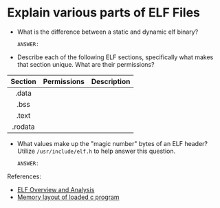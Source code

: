 # Explain various parts of ELF Files

- What is the difference between a static and dynamic elf binary?

    ```text
    ANSWER:
    ```

- Describe each of the following ELF sections, specifically what makes that section unique. What are their permissions?

| Section | Permissions | Description |
|:-------:|:-----------:|:-----------|
| .data |  |  |
| .bss |  |  |
| .text |  |  |
| .rodata | |  |

- What values make up the "magic number" bytes of an ELF header? Utilize `/usr/include/elf.h` to help answer this question.

    ```text
    ANSWER:
    ```


References:

- [ELF Overview and Analysis](https://linux-audit.com/elf-binaries-on-linux-understanding-and-analysis/)
- [Memory layout of loaded c program](https://www.geeksforgeeks.org/memory-layout-of-c-program/)